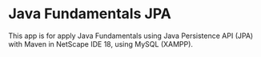 # Java Fundamentals JPA

This app is for apply Java Fundamentals using Java Persistence API (JPA) with Maven in NetScape IDE 18, using MySQL (XAMPP).
